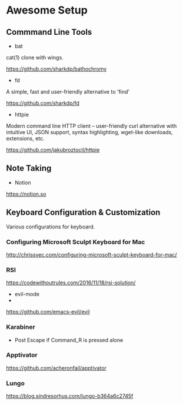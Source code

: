 # Awesome Setup

## Commmand Line Tools 

- bat

cat(1) clone with wings.

https://github.com/sharkdp/bathochromy

- fd

A simple, fast and user-friendly alternative to 'find'

https://github.com/sharkdp/fd

- httpie

Modern command line HTTP client – user-friendly curl alternative with intuitive UI, JSON support, syntax highlighting, wget-like downloads, extensions, etc.

https://github.com/jakubroztocil/httpie

## Note Taking

- Notion

https://notion.so

## Keyboard Configuration & Customization

Various configurations for keyboard.

### Configuring Microsoft Sculpt Keyboard for Mac
http://chrissvec.com/configuring-microsoft-sculpt-keyboard-for-mac/

### RSI
https://codewithoutrules.com/2016/11/18/rsi-solution/

- evil-mode
- 
https://github.com/emacs-evil/evil

### Karabiner

- Post Escape if Command_R is pressed alone

### Apptivator
https://github.com/acheronfail/apptivator

### Lungo

https://blog.sindresorhus.com/lungo-b364a6c2745f